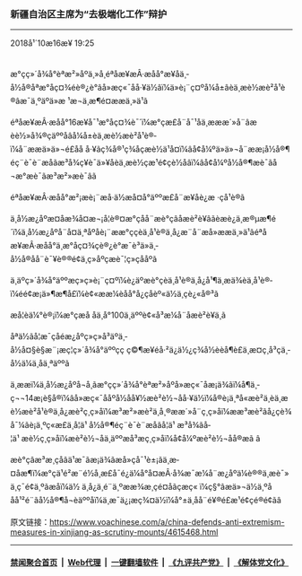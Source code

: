 ### 新疆自治区主席为“去极端化工作”辩护 
------------------------

<div class="published">
 <span class="date" title="ä¸­å½æ¶é´">
  <time datetime="2018-10-16T19:25:07+08:00">
   2018å¹´10æ16æ¥ 19:25
  </time>
 </span>
</div>
<br/>
<div class="wsw">
 <p>
  æ°çç»´å¾å°èªæ²»åºä¸»å¸­éªåæ¥æÂ·æåå°æ¥åä¸­å½å®åªæ°åç¤¾éè®¿è°âå»æç«¯åå·¥ä½âï¼ä»è¡¨ç¤ºå¼å±âèä¸æè½æè²å¹è®­âæ¯ä¸ºäºä»æ ¹æ¬ä¸æ¶é¤ææä¸»ä¹ã
 </p>
 <p>
  éªåæ¥æÂ·æåå°16æ¥å¯¹æ°åç¤¾è¯´ï¼æ°çæ­£å¨å¯¹åä¸æææ´»å¨âæèè½»å¾®çäººåâå¼å±èä¸æè½æè²å¹è®­ï¼å¨ææä»ä»¬é£åå å·¥ãç¾å®¹ç¾åç­æè½ä¹å¤ï¼âå¢å¼ºä»ä»¬å¨ææ¡å½å®¶éç¨è¯­è¨æå­ãæ³å¾ç¥è¯ä»¥åèä¸æè½ç­æ¹é¢çè½åâï¼âå¢å¼ºå½å®¶æè¯ãå¬æ°æè¯ãæ³æ²»æè¯âã
 </p>
 <p>
  éªåæ¥æÂ·æåå°æ²¡æè¡¨æå·ä½æå¤å°äººæ­£å¨æ¥åè¿æ ·çå¹è®­ã
 </p>
 <p>
  ä¸­å½æ¿åºæ­¤åæ¾å¤æ¬¡å¦è®¤æ°çå­å¨æè°çâåæè²è¥âãèæè¿ä¸æ®µæ¶é´ï¼ä¸­å½æ¿åºå¨å¤ä¸ªåºåè¡¨ææ°ççèä¸å¹è®­ä¸­å¿æ¨å¨æå»ææä¸»ä¹ãéªåæ¥æÂ·æåå°ä¸æ°åç¤¾çè®¿è°æ¯è³ä»ä¸­å½å®åå¨è¯¥è®®é¢ä¸ç»åºçæè¯¦ç»çååºã
 </p>
 <p>
  ä¸äºç»´å¾å°äººæç»ç»è¡¨ç¤ºï¼è¿äºæè°çèä¸å¹è®­ä¸­å¿å¹¶ä¸æä¾èä¸å¹è®­ï¼éé¢æ¡ä»¶æ¶å£ï¼è¢«ææ¼èåå°å¿çåèº«ä½ä¸çè¿«å®³ã
 </p>
 <p>
  æå­¦èä¼°è®¡ï¼æ°çæå åä¸å°100ä¸äººè¢«å³æ¼å¨åæè²è¥ä¸­ã
 </p>
 <p>
  åªä½ãå­¦æ¯çåéæ¿åºç»ç»å³äºä¸­å½å¤§è§æ¨¡æç¦ç»´å¾å°äººçç ç©¶æ¥éå·²ä¿ä½¿ç¾å½èèå¶è£ä¸æ­¤ç¸å³çä¸­å½ä¼ä¸åä¸ªäººã
 </p>
 <p>
  ä¸ææï¼ä¸­å½æ¿åºå¬å¸ãæ°çç»´å¾å°èªæ²»åºå»æç«¯åæ¡ä¾ãï¼å¶ä¸­ç¬¬14æ¡è§å®ï¼âå»æç«¯ååºå½åå¥½æè²è½¬åå·¥ä½ï¼å®è¡ä¸ªå«æè²ä¸èä¸æè½æè²å¹è®­ä¸­å¿æè²ç¸ç»åï¼æ³æ²»æè²ä¸å¸®ææ´»å¨ç¸ç»åï¼ææ³æè²ãå¿çè¾å¯¼ãè¡ä¸ºç«æ­£ä¸å­¦ä¹ å½å®¶éç¨è¯­è¨æå­ãå­¦ä¹ æ³å¾ãå­¦ä¹ æè½ç¸ç»åï¼æè²è½¬åä¸äººæå³æç¸ç»åï¼å¢å¼ºæè²è½¬åå®æã â
 </p>
 <p>
  æè°çâæ³æ¸çåâä¹æ¯ãæ¡ä¾ãæå»çå¯¹è±¡ãä¸æ­¤åæ¶ï¼æ°çä¹é²æ¨é½å¸æ£å¯é¿ä¼å°å¤æÂ·å¾æ¯æ¼å¨æ¿åºä¼è®®ä¸æè¯»ä¸ç¯é¢ä¸ºãæåï¼ä½ ä¸å¿ä¸é¨ä¸ºææ¾æ¸çé¤åãçæç« ï¼ç§°âæä»¬ä½ä¸ºååå¹²é¨ãå½å®¶å¬èäººåï¼ä¸æ¯ä¿¡æç¾¤ä½ï¼å°±ä¸å­å¨é¥®é£æ¹é¢çé®é¢ãâ
 </p>
 <p>
 </p>
</div>

原文链接：https://www.voachinese.com/a/china-defends-anti-extremism-measures-in-xinjiang-as-scrutiny-mounts/4615468.html


------------------------
#### [禁闻聚合首页](https://github.com/gfw-breaker/banned-news/blob/master/README.md) &nbsp;|&nbsp; [Web代理](https://github.com/gfw-breaker/open-proxy/blob/master/README.md) &nbsp;|&nbsp;  [一键翻墙软件](https://github.com/gfw-breaker/nogfw/blob/master/README.md) &nbsp;|&nbsp; [《九评共产党》](https://github.com/gfw-breaker/9ping.md/blob/master/README.md#九评之一评共产党是什么) &nbsp;|&nbsp; [《解体党文化》](https://github.com/gfw-breaker/jtdwh.md/blob/master/README.md#绪论)